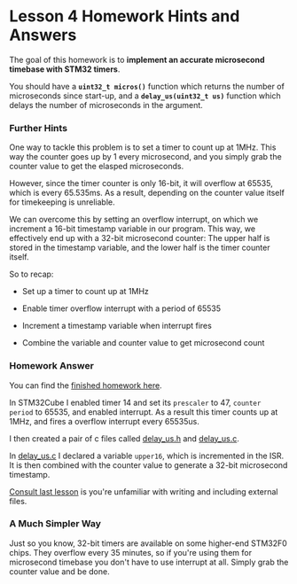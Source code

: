 # Lesson 4 Homework Hints and Answers

The goal of this homework is to **implement an accurate microsecond timebase with STM32 timers**.

You should have a **`uint32_t micros()`** function which returns the number of microseconds since start-up, and a **`delay_us(uint32_t us)`** function which delays the number of microseconds in the argument.

### Further Hints

One way to tackle this problem is to set a timer to count up at 1MHz. This way the counter goes up by 1 every microsecond, and you simply grab the counter value to get the elasped microseconds.

However, since the timer counter is only 16-bit, it will overflow at 65535, which is every 65.535ms. As a result, depending on the counter value itself for timekeeping is unreliable.

We can overcome this by setting an overflow interrupt, on which we increment a 16-bit timestamp variable in our program. This way, we effectively end up with a 32-bit microsecond counter: The upper half is stored in the timestamp variable, and the lower half is the timer counter itself.

So to recap:

* Set up a timer to count up at 1MHz

* Enable timer overflow interrupt with a period of 65535

* Increment a timestamp variable when interrupt fires

* Combine the variable and counter value to get microsecond count

### Homework Answer

You can find the [finished homework here](homework_answer).

In STM32Cube I enabled timer 14 and set its `prescaler` to 47, `counter period` to 65535, and enabled interrupt. As a result this timer counts up at 1MHz, and fires a overflow interrupt every 65535us.

I then created a pair of c files called [delay_us.h](homework_answer/Inc/delay_us.h) and [delay_us.c](homework_answer/Src/delay_us.c).

In [delay_us.c](homework_answer/Src/delay_us.c) I declared a variable `upper16`, which is incremented in the ISR. It is then combined with the counter value to generate a 32-bit microsecond timestamp.

[Consult last lesson](../lesson3_serial_recv_interrupt) is you're unfamiliar with writing and including external files.

### A Much Simpler Way

Just so you know, 32-bit timers are available on some higher-end STM32F0 chips. They overflow every 35 minutes, so if you're using them for microsecond timebase you don't have to use interrupt at all. Simply grab the counter value and be done.
